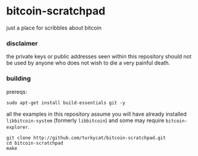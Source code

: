 # bitcoin-scratchpad

just a place for scribbles about bitcoin

### disclaimer

the private keys or public addresses seen within this repository should not be used by anyone who does not wish to die a very painful death.

### building

prereqs:
```
sudo apt-get install build-essentials git -y
```

all the examples in this repository assume you will have already installed `libbitcoin-system` (formerly `libbitcoin`) and some may require `bitcoin-explorer`.

```
git clone http://github.com/turkycat/bitcoin-scratchpad.git
cd bitcoin-scratchpad
make
```